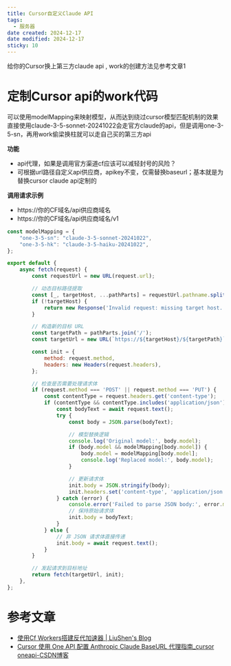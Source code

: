 ```yaml
---
title: Cursor自定义Claude API
tags:
  - 服务器
date created: 2024-12-17
date modified: 2024-12-17
sticky: 10
---
```


给你的Cursor换上第三方claude api , work的创建方法见参考文章1

# 定制Cursor api的work代码

可以使用modelMapping来映射模型，从而达到绕过cursor模型匹配机制的效果
直接使用claude-3-5-sonnet-20241022会走官方claude的api，但是调用one-3-5-sn，再用work偷梁换柱就可以走自己买的第三方api

**功能**
- api代理，如果是调用官方渠道cf应该可以减轻封号的风险？
- 可根据url路径自定义api供应商，apikey不变，仅需替换baseurl；基本就是为替换cursor claude api定制的

**调用请求示例**
- https://你的CF域名/api供应商域名
- https://你的CF域名/api供应商域名/v1

```js
const modelMapping = {
    "one-3-5-sn": "claude-3-5-sonnet-20241022",
    "one-3-5-hk": "claude-3-5-haiku-20241022",
};

export default {
    async fetch(request) {
        const requestUrl = new URL(request.url);

        // 动态目标路径提取
        const [_, targetHost, ...pathParts] = requestUrl.pathname.split('/');
        if (!targetHost) {
            return new Response('Invalid request: missing target host.', { status: 400 });
        }

        // 构造新的目标 URL
        const targetPath = pathParts.join('/');
        const targetUrl = new URL(`https://${targetHost}/${targetPath}`);

        const init = {
            method: request.method,
            headers: new Headers(request.headers),
        };

        // 检查是否需要处理请求体
        if (request.method === 'POST' || request.method === 'PUT') {
            const contentType = request.headers.get('content-type');
            if (contentType && contentType.includes('application/json')) {
                const bodyText = await request.text();
                try {
                    const body = JSON.parse(bodyText);

                    // 模型替换逻辑
                    console.log('Original model:', body.model);
                    if (body.model && modelMapping[body.model]) {
                        body.model = modelMapping[body.model];
                        console.log('Replaced model:', body.model);
                    }

                    // 更新请求体
                    init.body = JSON.stringify(body);
                    init.headers.set('content-type', 'application/json'); // 确保保持 JSON 类型
                } catch (error) {
                    console.error('Failed to parse JSON body:', error.message);
                    // 保持原始请求体
                    init.body = bodyText;
                }
            } else {
                // 非 JSON 请求体直接传递
                init.body = await request.text();
            }
        }

        // 发起请求到目标地址
        return fetch(targetUrl, init);
    },
};

```

# 参考文章

- [使用Cf Workers搭建反代加速器 | LiuShen's Blog](https://blog.liushen.fun/posts/dd89adc9/)
- [Cursor 使用 One API 配置 Anthropic Claude BaseURL 代理指南_cursor oneapi-CSDN博客](https://blog.csdn.net/zhq426/article/details/141982668)
